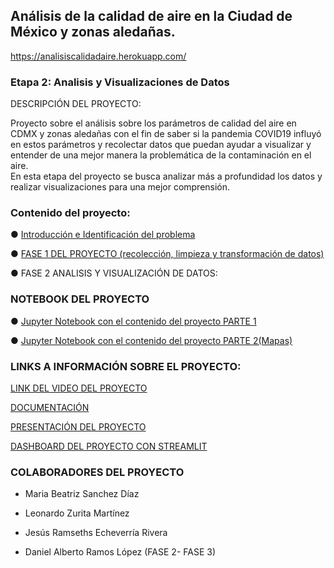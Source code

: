 ## Análisis de la calidad de aire en la Ciudad de México y zonas aledañas.
https://analisiscalidadaire.herokuapp.com/
### Etapa 2: Analisis y Visualizaciones de Datos


DESCRIPCIÓN DEL PROYECTO: 

Proyecto sobre el análisis sobre los parámetros de calidad del aire en CDMX y zonas aledañas con el fin de saber si la pandemia COVID19 influyó en estos parámetros y recolectar datos que puedan ayudar a visualizar y entender de una mejor manera la problemática de la contaminación en el aire.  
En esta etapa del proyecto se busca analizar más a profundidad los datos y realizar visualizaciones para una mejor comprensión.

### Contenido del proyecto:

● [Introducción e Identificación del problema ](https://github.com/BettySanchez7/Proyecto_AnalisisDatosConPython/blob/main/docs/Introduccion.md) 

● [FASE 1 DEL PROYECTO (recolección, limpieza y transformación de datos)](https://github.com/BettySanchez7/Analisis_Calidad_AireCDMX_Python)

● FASE 2 ANALISIS Y VISUALIZACIÓN DE DATOS:

 ### NOTEBOOK DEL PROYECTO 
 
● [Jupyter Notebook con el contenido del proyecto PARTE 1](https://github.com/BettySanchez7/Proyecto_AnalisisDatosConPython/blob/main/Notebooks/libreta_modulo4.ipynb)

● [Jupyter Notebook con el contenido del proyecto PARTE 2(Mapas)](https://github.com/BettySanchez7/Proyecto_AnalisisDatosConPython/blob/main/Notebooks/Libreta_MODULO4_p2.ipynb)

### LINKS A INFORMACIÓN SOBRE EL PROYECTO:

[LINK DEL VIDEO DEL PROYECTO]()

[DOCUMENTACIÓN]()

[PRESENTACIÓN DEL PROYECTO](https://github.com/BettySanchez7/Proyecto_AnalisisDatosConPython/blob/main/docs/Presentaci%C3%B3n_Modulo4.pdf)

[DASHBOARD DEL PROYECTO CON STREAMLIT](https://analisiscalidadaire.herokuapp.com/)


### COLABORADORES DEL PROYECTO 

-   Maria Beatriz Sanchez Díaz
    
-   Leonardo Zurita Martínez
    
-   Jesús Ramseths Echeverría Rivera
    
-   Daniel Alberto Ramos López (FASE 2- FASE 3)


